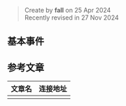 > Create by **fall** on 25 Apr 2024<br/>
> Recently revised in 27 Nov 2024

## 基本事件



## 参考文章

| 文章名 | 连接地址 |
| ------ | -------- |
|        |          |

